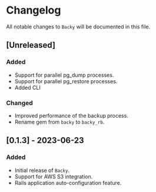# Changelog

All notable changes to `Backy` will be documented in this file.

## [Unreleased]

### Added
- Support for parallel pg_dump processes.
- Support for parallel pg_restore processes.
- Added CLI

### Changed
- Improved performance of the backup process.
- Rename gem from `backy` to `backy_rb`.

## [0.1.3] - 2023-06-23

### Added
- Initial release of `Backy`.
- Support for AWS S3 integration.
- Rails application auto-configuration feature.
